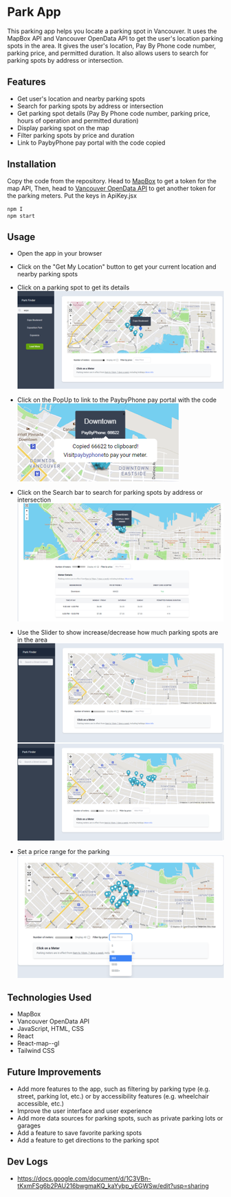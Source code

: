 # Park App

This parking app helps you locate a parking spot in Vancouver.
It uses the MapBox API and Vancouver OpenData API to get the user's location parking spots in the area.
It gives the user's location, Pay By Phone code number, parking price, and permitted duration. 
It also allows users to search for parking spots by address or intersection.

## Features
- Get user's location and nearby parking spots
- Search for parking spots by address or intersection
- Get parking spot details (Pay By Phone code number, parking price, hours of operation and permitted duration)
- Display parking spot on the map
- Filter parking spots by price and duration
- Link to PaybyPhone pay portal with the code copied


## Installation

Copy the code from the repository. 
Head to [MapBox](https://docs.mapbox.com/mapbox-gl-js/plugins/) to get a token for the map API,
Then, head to [Vancouver OpenData API](https://vancouver.opendatasoft.com/explore/dataset/parking-meters/api/) to get another token for the parking meters.
Put the keys in ApiKey.jsx

```
npm I
npm start
```

## Usage
- Open the app in your browser

- Click on the "Get My Location" button to get your current location and nearby parking spots

- Click on a parking spot to get its details
![alt text](./images/image-5.png)
- Click on the PopUp to link to the PaybyPhone pay portal with the code
![alt text](./images/image-1.png)
- Click on the Search bar to search for parking spots by address or intersection
![alt text](./images/image.png)
- Use the Slider to show increase/decrease how much parking spots are in the area
![alt text](./images/image-2.png)
![alt text](./images/image-3.png)
- Set a price range for the parking
![alt text](./images/image-4.png)

## Technologies Used

- MapBox
- Vancouver OpenData API
- JavaScript, HTML, CSS
- React
- React-map--gl
- Tailwind CSS

## Future Improvements
- Add more features to the app, such as filtering by parking type (e.g. street, parking lot, etc.) or by accessibility features (e.g. wheelchair accessible, etc.)
- Improve the user interface and user experience
- Add more data sources for parking spots, such as private parking lots or garages
- Add a feature to save favorite parking spots
- Add a feature to get directions to the parking spot


## Dev Logs
- https://docs.google.com/document/d/1C3VBn-tKxmFSg6b2PAU216bwgmaKQ_kaYybp_yEGWSw/edit?usp=sharing


